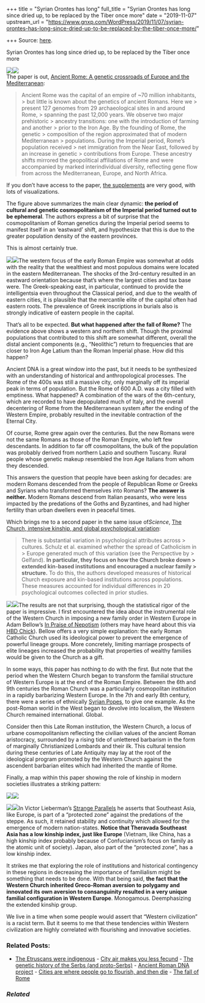 +++
title = "Syrian Orontes has long"
full_title = "Syrian Orontes has long since dried up, to be replaced by the Tiber once more"
date = "2019-11-07"
upstream_url = "https://www.gnxp.com/WordPress/2019/11/07/syrian-orontes-has-long-since-dried-up-to-be-replaced-by-the-tiber-once-more/"

+++
Source: [here](https://www.gnxp.com/WordPress/2019/11/07/syrian-orontes-has-long-since-dried-up-to-be-replaced-by-the-tiber-once-more/).

Syrian Orontes has long since dried up, to be replaced by the Tiber once more

[![](https://i0.wp.com/www.gnxp.com/WordPress/wp-content/uploads/2019/11/ancientRome.jpg?resize=625%2C503&ssl=1)![](https://i0.wp.com/www.gnxp.com/WordPress/wp-content/uploads/2019/11/ancientRome.jpg?resize=625%2C503&ssl=1)](https://science.sciencemag.org/content/366/6466/708)  
The paper is out, [Ancient Rome: A genetic crossroads of Europe and the Mediterranean](https://science.sciencemag.org/content/366/6466/708):

> Ancient Rome was the capital of an empire of \~70 million inhabitants, > but little is known about the genetics of ancient Romans. Here we > present 127 genomes from 29 archaeological sites in and around Rome, > spanning the past 12,000 years. We observe two major prehistoric > ancestry transitions: one with the introduction of farming and another > prior to the Iron Age. By the founding of Rome, the genetic > composition of the region approximated that of modern Mediterranean > populations. During the Imperial period, Rome’s population received > net immigration from the Near East, followed by an increase in genetic > contributions from Europe. These ancestry shifts mirrored the geopolitical affiliations of Rome and were accompanied by marked interindividual diversity, reflecting gene flow from across the Mediterranean, Europe, and North Africa.

If you don’t have access to the paper, [the supplements](https://science.sciencemag.org/content/suppl/2019/11/06/366.6466.708.DC1) are very good, with lots of visualizations.

The figure above summarizes the main clear dynamic: **the period of cultural and genetic cosmopolitanism of the Imperial period turned out to be ephemeral**. The authors express a bit of surprise that the cosmopolitanism of Roman genetics during the Imperial period seems to manifest itself in an ‘eastward’ shift, and hypothesize that this is due to the greater population density of the eastern provinces.

This is almost certainly true.

[![](https://i0.wp.com/www.gnxp.com/WordPress/wp-content/uploads/2017/08/thefallofrome.jpeg?resize=184%2C275&ssl=1)![](https://i0.wp.com/www.gnxp.com/WordPress/wp-content/uploads/2017/08/thefallofrome.jpeg?resize=184%2C275&ssl=1)](https://www.amazon.com/exec/obidos/ASIN/0192807285/geneexpressio-20)The western focus of the early Roman Empire was somewhat at odds with the reality that the wealthiest and most populous domains were located in the eastern Mediterranean. The shocks of the 3rd-century resulted in an eastward orientation because that’s where the largest cities and tax base were. The Greek-speaking east, in particular, continued to provide the intelligentsia even throughout the Classical period, and due to the wealth of eastern cities, it is plausible that the mercantile elite of the capital often had eastern roots. The prevalence of Greek inscriptions in burials also is strongly indicative of eastern people in the capital.

That’s all to be expected. **But what happened after the fall of Rome?** The evidence above shows a western and northern shift. Though the proximal populations that contributed to this shift are somewhat different, overall the distal ancient components (e.g., “Neolithic”) return to frequencies that are closer to Iron Age Latium than the Roman Imperial phase. How did this happen?

Ancient DNA is a great window into the past, but it needs to be synthesized with an understanding of historical and anthropological processes. The Rome of the 400s was still a massive city, only marginally off its imperial peak in terms of population. But the Rome of 600 A.D. was a city filled with emptiness. What happened? A combination of the wars of the 6th-century, which are recorded to have depopulated much of Italy, and the overall decentering of Rome from the Mediterranean system after the ending of the Western Empire, probably resulted in the inevitable contraction of the Eternal City.

Of course, Rome grew again over the centuries. But the new Romans were not the same Romans as those of the Roman Empire, who left few descendants. In addition to far off cosmopolitans, the bulk of the population was probably derived from northern Lazio and southern Tuscany. Rural people whose genetic makeup resembled the Iron Age Italians from whom they descended.

This answers the question that people have been asking for decades: are modern Romans descended from the people of Republican Rome or Greeks and Syrians who transformed themselves into Romans? **The answer is neither.** Modern Romans descend from Italian peasants, who were less impacted by the predations of the Goths and Byzantines, and had higher fertility than urban dwellers even in peaceful times.

Which brings me to a second paper in the same issue of*Science*, [The Church, intensive kinship, and global psychological variation](https://science.sciencemag.org/content/366/6466/eaau5141?ijkey=cd33fc564519aac738b1b4a9dbe1f223dfdd6147&keytype2=tf_ipsecsha):

> There is substantial variation in psychological attributes across > cultures. Schulz et al. examined whether the spread of Catholicism in > Europe generated much of this variation (see the Perspective by > Gelfand). **In particular, they focus on how the Church broke down > extended kin-based institutions and encouraged a nuclear family > structure.** To do this, the authors developed measures of historical Church exposure and kin-based institutions across populations. These measures accounted for individual differences in 20 psychological outcomes collected in prior studies.

[![](https://i0.wp.com/www.gnxp.com/WordPress/wp-content/uploads/2018/12/nepotism.jpeg?resize=181%2C279&ssl=1)![](https://i0.wp.com/www.gnxp.com/WordPress/wp-content/uploads/2018/12/nepotism.jpeg?resize=181%2C279&ssl=1)](https://www.amazon.com/exec/obidos/ASIN/B000FC1V1U/geneexpressio-20)The results are not that surprising, though the statistical rigor of the paper is impressive. I first encountered the idea about the instrumental role of the Western Church in imposing a new family order in Western Europe in Adam Bellow’s [In Praise of Nepotism](https://www.amazon.com/exec/obidos/ASIN/B000FC1V1U/geneexpressio-20) (others may have heard about this via [HBD Chick](https://hbdchick.wordpress.com/)). Bellow offers a very simple explanation: the early Roman Catholic Church used its ideological power to prevent the emergence of powerful lineage groups. More concretely, limiting marriage prospects of elite lineages increased the probability that properties of wealthy families would be given to the Church as a gift.

In some ways, this paper has nothing to do with the first. But note that the period when the Western Church began to transform the familial structure of Western Europe is at the end of the Roman Empire. Between the 6th and 9th centuries the Roman Church was a particularly cosmopolitan institution in a rapidly barbarizing Western Europe. In the 7th and early 8th century, there were a series of ethnically [Syrian Popes](https://en.wikipedia.org/wiki/Category:Syrian_popes), to give one example. As the post-Roman world in the West began to devolve into localism, the Western Church remained international. Global.

Consider then this Late Roman institution, the Western Church, a locus of urbane cosmopolitanism reflecting the civilian values of the ancient Roman aristocracy, surrounded by a rising tide of unlettered barbarism in the form of marginally Christianized Lombards and their ilk. This cultural tension during these centuries of Late Antiquity may lay at the root of the ideological program promoted by the Western Church against the ascendent barbarian elites which had inherited the mantle of Rome.

Finally, a map within this paper showing the role of kinship in modern societies illustrates a striking pattern:

![](https://i0.wp.com/www.gnxp.com/WordPress/wp-content/uploads/2019/11/kinship.jpg?resize=625%2C293&ssl=1)![](https://i0.wp.com/www.gnxp.com/WordPress/wp-content/uploads/2019/11/kinship.jpg?resize=625%2C293&ssl=1)

[![](https://i0.wp.com/www.gnxp.com/WordPress/wp-content/uploads/2018/03/strange_parallel.jpeg?resize=183%2C275&ssl=1)![](https://i0.wp.com/www.gnxp.com/WordPress/wp-content/uploads/2018/03/strange_parallel.jpeg?resize=183%2C275&ssl=1)](https://www.amazon.com/exec/obidos/ASIN/B01LZKNRFN/geneexpressio-20)In Victor Lieberman’s [Strange Parallels](https://www.amazon.com/exec/obidos/ASIN/B01LZKNRFN/geneexpressio-20) he asserts that Southeast Asia, like Europe, is part of a “protected zone” against the predations of the steppe. As such, it retained stability and continuity which allowed for the emergence of modern nation-states. **Notice that Theravada Southeast Asia has a low kinship index, just like Europe** (Vietnam, like China, has a high kinship index probably because of Confucianism’s focus on family as the atomic unit of society). Japan, also part of the “protected zone”, has a low kinship index.

It strikes me that exploring the role of institutions and historical contingency in these regions in decreasing the importance of familialism might be something that needs to be done. With that being said, **the fact that the Western Church inherited Greco-Roman aversion to polygamy and innovated its own aversion to consanguinity resulted in a very unique familial configuration in Western Europe**. Monogamous. Deemphasizing the extended kinship group.

We live in a time when some people would assert that “Western civilization” is a racist term. But it seems to me that these tendencies within Western civilization are highly correlated with flourishing and innovative societies.

### Related Posts:

- [The Etruscans were
  indigenous](https://www.gnxp.com/WordPress/2021/09/24/the-etruscans-were-indigenous/) - [City air makes you less
  fecund](https://www.gnxp.com/WordPress/2019/11/09/city-air-makes-you-less-fecund/) - [The genetic history of the Serbs (and
  proto-Serbs)](https://www.gnxp.com/WordPress/2021/08/31/the-genetic-history-of-the-serbs-and-proto-serbs/) - [Ancient Roman DNA
  project](https://www.gnxp.com/WordPress/2011/11/01/ancient-roman-dna-project/) - [Cities are where people go to flourish, and then
  die](https://www.gnxp.com/WordPress/2022/05/19/cities-are-where-people-go-to-flourish-and-then-die/) - [The fall of
  Rome](https://www.gnxp.com/WordPress/2007/04/18/the-fall-of-rome/)

### *Related*

[](https://www.addtoany.com/add_to/facebook?linkurl=https%3A%2F%2Fwww.gnxp.com%2FWordPress%2F2019%2F11%2F07%2Fsyrian-orontes-has-long-since-dried-up-to-be-replaced-by-the-tiber-once-more%2F&linkname=Syrian%20Orontes%20has%20long%20since%20dried%20up%2C%20to%20be%20replaced%20by%20the%20Tiber%20once%20more "Facebook")[](https://www.addtoany.com/add_to/twitter?linkurl=https%3A%2F%2Fwww.gnxp.com%2FWordPress%2F2019%2F11%2F07%2Fsyrian-orontes-has-long-since-dried-up-to-be-replaced-by-the-tiber-once-more%2F&linkname=Syrian%20Orontes%20has%20long%20since%20dried%20up%2C%20to%20be%20replaced%20by%20the%20Tiber%20once%20more "Twitter")[](https://www.addtoany.com/add_to/email?linkurl=https%3A%2F%2Fwww.gnxp.com%2FWordPress%2F2019%2F11%2F07%2Fsyrian-orontes-has-long-since-dried-up-to-be-replaced-by-the-tiber-once-more%2F&linkname=Syrian%20Orontes%20has%20long%20since%20dried%20up%2C%20to%20be%20replaced%20by%20the%20Tiber%20once%20more "Email")[](https://www.addtoany.com/share)
